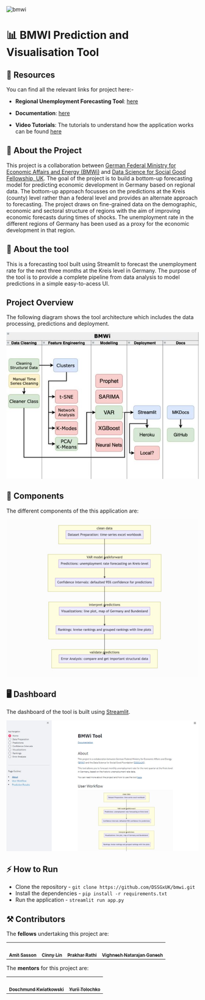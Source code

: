
![bmwi](https://socialify.git.ci/DSSGxUK/bmwi/image?font=Bitter&forks=1&issues=1&logo=https%3A%2F%2Fwww.dssgfellowship.org%2Fwp-content%2Fuploads%2F2019%2F11%2Fdssglogonounivfb.png&owner=1&pattern=Plus&pulls=1&stargazers=1&theme=Light)

# 📊 BMWI Prediction and Visualisation Tool 

## 📖 Resources 

You can find all the relevant links for project here:- 

* **Regional Unemployment Forecasting Tool**: [here](https://bmwi-tool.herokuapp.com/)

* **Documentation**: [here](https://dssgxuk.github.io/bmwi/) 

* **Video Tutorials**: The tutorials to understand how the application works can be found [here](https://www.youtube.com/playlist?list=PLzWRWFPEUpHbwIHq0T6M72B1_5N04hD0Q)

## 🚀 About the Project 

This project is a collaboration between [German Federal Ministry for Economic Affairs and Energy (BMWi)](https://www.bmwi.de/Navigation/EN/Home/home.html) and [Data Science for Social Good Fellowship, UK](https://warwick.ac.uk/research/data-science/warwick-data/dssgx/). The goal of the project is to build a bottom-up forecasting model for predicting economic development in Germany based on regional data. The bottom-up approach focusses on the predictions at the Kreis (county) level rather than a federal level and provides an alternate approach to forecasting. The project draws on fine-grained data on the demographic, economic and sectoral structure of regions with the aim of improving economic forecasts during times of shocks. The unemployment rate in the different regions of Germany has been used as a proxy for the economic development in that region. 

## 🧰 About the tool 

This is a forecasting tool built using Streamlit to forecast the unemployment rate for the next three months at the Kreis level in Germany. The purpose of the tool is to provide a complete pipeline from data analysis to model predictions in a simple easy-to-acess UI.

## Project Overview

The following diagram shows the tool architecture which includes the data processing, predictions and deployment.

![architecture](./img/architecture.jfif)

## 🧩 Components

The different components of the this application are:

![user-workflow](./img/flowchart.png)

## 🖥️ Dashboard

The dashboard of the tool is built using [Streamlit](https://streamlit.io/). 

![dashboard](./img/dashboard.JPG)

## ⚡ How to Run 

* Clone the repository - `git clone https://github.com/DSSGxUK/bmwi.git`
* Install the dependencies - `pip install -r requirements.txt`
* Run the application - `streamlit run app.py`

## ⚒️ Contributors 

The **fellows** undertaking this project are: 

<table>
  <tr>
    <td align="center"><a href="https://github.com/amitSasson"><img src="https://avatars.githubusercontent.com/u/44767201?v=4" width="100px;" alt=""/><br /><sub><b>Amit Sasson</b></sub></a><br /></td>
    <td align="center"><a href="https://github.com/CinnyLin"><img src="https://avatars.githubusercontent.com/u/45028889?v=4" width="100px;" alt=""/><br /><sub><b>Cinny Lin</b></sub></a><br /></td>
    <td align="center"><a href="https://prakharrathi25.netlify.app/"><img src="https://avatars.githubusercontent.com/u/38958532?v=4" width="100px;" alt=""/><br /><sub><b>Prakhar Rathi</b></sub></a><br /></td> 
    <td align="center"><a href="https://github.com/VighneshNatarajanGanesh"><img src="https://media-exp1.licdn.com/dms/image/C5603AQE4UR-P4qFxrQ/profile-displayphoto-shrink_400_400/0/1622238265212?e=1633564800&v=beta&t=OCqJpAhZ1-YXfb4QHyQ9sSLg9Ydd3bARHFBADDXLT84" width="100px;" alt=""/><br /><sub><b>Vighnesh Natarajan Ganesh</b></sub></a><br /></td> 
  </tr>
</table>

The **mentors** for this project are:

<table>
  <tr>
    <td align="center"><a href="mailto:doschmund.kwiatkowski@gmail.com"><img src="https://warwick.ac.uk/research/data-science/warwick-data/dssgx/2021-fellows-mentors/doschmund.png" width="100px;" alt=""/><br /><sub><b>Doschmund Kwiatkowski</b></sub></a><br /></td> 
    <td align="center"><a href="https://www.linkedin.com/in/yurii-tolochko-050376162/"><img src="https://media-exp1.licdn.com/dms/image/C4D03AQGhssWzzWDb7g/profile-displayphoto-shrink_200_200/0/1565367212984?e=1635379200&v=beta&t=YzVcRBEO0PRId__SS6UlEl51e8Ia-pjp2Xy0A60dGpg" width="100px;" alt=""/><br /><sub><b>Yurii Tolochko</b></sub></a><br /></td> 
  </tr>
</table>
